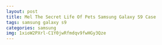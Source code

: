```yaml
---
layout: post
title: Mel The Secret Life Of Pets Samsung Galaxy S9 Case
tags: samsung galaxy s9
categories: samsung
img: 1xioW2PXrl-C1Y0jwRfmdqv9fwHGy3Qze
---
```

